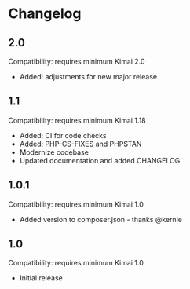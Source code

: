 # Changelog

## 2.0

Compatibility: requires minimum Kimai 2.0

- Added: adjustments for new major release

## 1.1

Compatibility: requires minimum Kimai 1.18

- Added: CI for code checks
- Added: PHP-CS-FIXES and PHPSTAN
- Modernize codebase
- Updated documentation and added CHANGELOG

## 1.0.1

Compatibility: requires minimum Kimai 1.0

- Added version to composer.json - thanks @kernie

## 1.0

Compatibility: requires minimum Kimai 1.0

- Initial release
